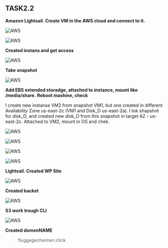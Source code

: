 ## **TASK2.2** ##

**Amazon Lightsail. Create VM in the AWS cloud and connect to it.** 

![AWS](ex4.png)

![AWS](ex4.2.png)


**Created instans and get access**

![AWS](ex5.png)


**Take snapshot**

![AWS](ex6.png)

**Add EBS extended storadge, attached to instance, mount like /media/share.**
**Reboot mashine, check**

I create new instanse VM2 from snapshot VM1, but one created in different Availability Zone us-east-2c (VM1 and Disk_D  us-east-2a).
I tok shapshot for disk_D, and created new disk_D from this snapshot in target AZ - us-east-2c. Attached to VM2, mount in OS and chek.

![AWS](instances.png)

![AWS](volumes.png)

![AWS](snapshots.png)

![AWS](mount.png)

**Lightsail. Created WP Site**

![AWS](WP_site.png)

**Created backet**

![AWS](S3_backet.png)


**S3 work trough CLI**

![AWS](s3_cli.png)


**Created domenNAME**
>fluggegecheimen.click








